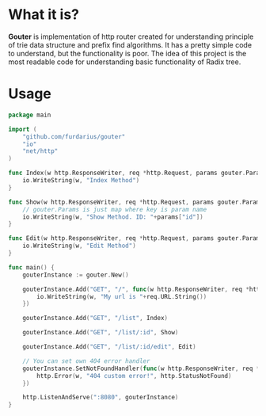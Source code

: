 # What it is?

**Gouter** is implementation of http router created for understanding principle of trie data structure and prefix find algorithms. It has a pretty simple code to understand, but the functionality is poor. The idea of this project is the most readable code for understanding basic functionality of Radix tree.

# Usage

```go
package main

import (
	"github.com/furdarius/gouter"
	"io"
	"net/http"
)

func Index(w http.ResponseWriter, req *http.Request, params gouter.Params) {
	io.WriteString(w, "Index Method")
}

func Show(w http.ResponseWriter, req *http.Request, params gouter.Params) {
	// gouter.Params is just map where key is param name
	io.WriteString(w, "Show Method. ID: "+params["id"])
}

func Edit(w http.ResponseWriter, req *http.Request, params gouter.Params) {
	io.WriteString(w, "Edit Method")
}

func main() {
	gouterInstance := gouter.New()

	gouterInstance.Add("GET", "/", func(w http.ResponseWriter, req *http.Request, params gouter.Params) {
		io.WriteString(w, "My url is "+req.URL.String())
	})

	gouterInstance.Add("GET", "/list", Index)

	gouterInstance.Add("GET", "/list/:id", Show)

	gouterInstance.Add("GET", "/list/:id/edit", Edit)

	// You can set own 404 error handler
	gouterInstance.SetNotFoundHandler(func(w http.ResponseWriter, req *http.Request) {
		http.Error(w, "404 custom error!", http.StatusNotFound)
	})

	http.ListenAndServe(":8080", gouterInstance)
}

```